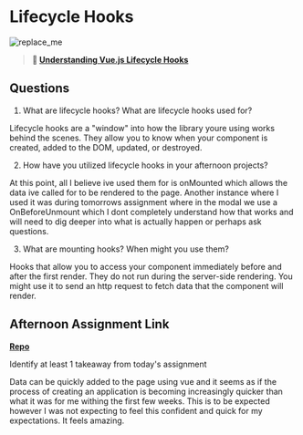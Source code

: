 # Lifecycle Hooks

![replace_me](https://codeworks.blob.core.windows.net/public/assets/img/illustrations/placeholder.svg)

> **📖 [Understanding Vue.js Lifecycle Hooks](https://codeworksacademy.com/fs-student-guide/resources/wk6/03-Vue-Lifecycle-Hooks)**

## Questions

1. What are lifecycle hooks? What are lifecycle hooks used for?

Lifecycle hooks are a "window" into how the library youre using works behind the scenes. They allow you to know when your component is created, added to the DOM, updated, or destroyed. 

2. How have you utilized lifecycle hooks in your afternoon projects?

At this point, all I believe ive used them for is onMounted which allows the data ive called for to be rendered to the page. Another instance where I used it was during tomorrows assignment where in the modal we use a OnBeforeUnmount which I dont completely understand how that works and will need to dig deeper into what is actually happen or perhaps ask questions. 

3. What are mounting hooks? When might you use them?

Hooks that allow you to access your component immediately before and after the first render. They do not run during the server-side rendering. You might use it to send an http request to fetch data that the component will render.


## Afternoon Assignment Link

**[Repo](https://github.com/JeffreyWatson/late-spring22-vueGregslist)**

Identify at least 1 takeaway from today's assignment

Data can be quickly added to the page using vue and it seems as if the process of creating an application is becoming increasingly quicker than what it was for me withing the first few weeks. This is to be expected however I was not expecting to feel this confident and quick for my expectations. It feels amazing. 
